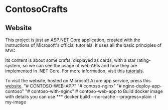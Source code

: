 # ContosoCrafts

## Website
  This project is just an ASP.NET Core application, created with the instructions of Microsoft's official tutorials. It uses all the basic principles of MVC.
  
  Its content is about some crafts, displayed as cards, with a star rating-system, so we can see the usage of web APIs and how they are implemented in .NET Core.
  For more information, visit this [tutorials](https://www.youtube.com/watch?v=lE8NdaX97m0&list=PLdo4fOcmZ0oW8nviYduHq7bmKode-p8Wy).
  
  To visit the website, hosted on Microsoft Azure app service, press this [website](https://contosocraftswebsite20211020193951.azurewebsites.net/).
"# CONTOSO-WEB-APP" 
"# contoso-nginx" 
"# nginx-deploy-app-contoso" 
"# contoso-with-nginx" 
#   c o n t o s o - w e b - a p p 
 
 to Build docker  image with  details  you can use *** docker build --no-cache --progress=plain -t my-image
